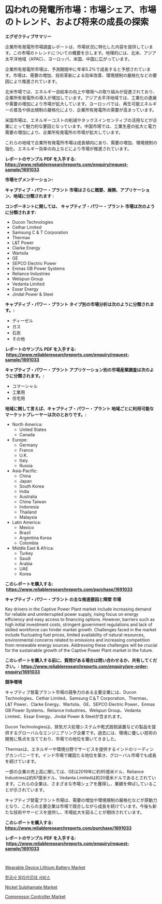 <p><h1>囚われの発電所市場：市場シェア、市場のトレンド、および将来の成長の探索</h1></p><p><strong>エグゼクティブサマリー</strong></p>
<p><p>企業所有発電所市場調査レポートは、市場状況に特化した内容を提供しています。この市場のトレンドについての概要を示します。地理的には、北米、アジア太平洋地域（APAC）、ヨーロッパ、米国、中国に広がっています。</p><p>企業所有発電所市場は、予測期間中に年率5.2%で成長すると予想されています。市場は、需要の増加、技術革新による効率改善、環境規制の厳格化などの要因により推進されています。</p><p>北米市場では、エネルギー自給率の向上や環境への取り組みが促進されており、企業所有発電所の導入が増加しています。アジア太平洋地域では、工業化の進展や需要の増加により市場が拡大しています。ヨーロッパでは、再生可能エネルギーの普及や排出規制の厳格化により、企業所有発電所の需要が高まっています。</p><p>米国市場は、エネルギーコストの削減やタックスインセンティブの活用などが企業にとって魅力的な要因となっています。中国市場では、工業生産の拡大と電力需要の増加により、企業所有発電所の市場が拡大しています。</p><p>これらの地域で企業所有発電所市場は成長傾向にあり、需要の増加、環境規制の強化、エネルギー効率の向上などにより市場が推進されています。</p></p>
<p><strong>レポートのサンプル PDF を入手する: <a href="https://www.reliableresearchreports.com/enquiry/request-sample/1691033">https://www.reliableresearchreports.com/enquiry/request-sample/1691033</a></strong></p>
<p><strong>市場セグメンテーション:</strong></p>
<p><strong> キャプティブ・パワー・プラント 市場はさらに概要、展開、アプリケーション、地域に分類されます :</strong></p>
<p><strong>コンポーネントに関しては、 キャプティブ・パワー・プラント 市場は次のように分類されます: &nbsp;</strong></p>
<p><ul><li>Ducon Technologies</li><li>Cethar Limited</li><li>Samsung C & T Corporation</li><li>Thermax</li><li>L&T Power</li><li>Clarke Energy</li><li>Wartsila</li><li>GE</li><li>SEPCO Electric Power</li><li>Enmas GB Power Systems</li><li>Reliance Industries</li><li>Welspun Group</li><li>Vedanta Limited</li><li>Essar Energy</li><li>Jindal Power & Steel</li></ul></p>
<p><strong> キャプティブ・パワー・プラント タイプ別の市場分析は次のように分類されます。:</strong></p>
<p><ul><li>ディーゼル</li><li>ガス</li><li>石炭</li><li>その他</li></ul></p>
<p><strong>レポートのサンプル PDF を入手する: &nbsp;<a href="https://www.reliableresearchreports.com/enquiry/request-sample/1691033">https://www.reliableresearchreports.com/enquiry/request-sample/1691033</a></strong></p>
<p><strong> キャプティブ・パワー・プラント アプリケーション別の市場産業調査は次のように分類されます。:</strong></p>
<p><ul><li>コマーシャル</li><li>工業用</li><li>住宅用</li></ul></p>
<p><strong>地域に関して言えば、キャプティブ・パワー・プラント 地域ごとに利用可能なマーケットプレーヤーは次のとおりです。:</strong></p>
<p><ul>
    <li>
        North America:
        <ul>
            <li>United States</li>
            <li>Canada</li>
        </ul>
    </li>
    <li>
        Europe:
        <ul>
            <li>Germany</li>
            <li>France</li>
            <li>U.K.</li>
            <li>Italy</li>
            <li>Russia</li>
        </ul>
    </li>
    <li>
        Asia-Pacific:
        <ul>
            <li>China</li>
            <li>Japan</li>
            <li>South Korea</li>
            <li>India</li>
            <li>Australia</li>
            <li>China Taiwan</li>
            <li>Indonesia</li>
            <li>Thailand</li>
            <li>Malaysia</li>
        </ul>
    </li>
    <li>
        Latin America:
        <ul>
            <li>Mexico</li>
            <li>Brazil</li>
            <li>Argentina Korea</li>
            <li>Colombia</li>
        </ul>
    </li>
    <li>
        Middle East & Africa:
        <ul>
            <li>Turkey</li>
            <li>Saudi</li>
            <li>Arabia</li>
            <li>UAE</li>
            <li>Korea</li>
        </ul>
    </li>
    </ul></p>
<p><strong>このレポートを購入する: &nbsp;<a href="https://www.reliableresearchreports.com/purchase/1691033">https://www.reliableresearchreports.com/purchase/1691033</a></strong></p>
<p><strong>キャプティブ・パワー・プラント の主な推進要因と障壁 市場</strong></p>
<p><p>Key drivers in the Captive Power Plant market include increasing demand for reliable and uninterrupted power supply, rising focus on energy efficiency and easy access to financing options. However, barriers such as high initial investment costs, stringent government regulations and lack of skilled workforce can hinder market growth. Challenges faced in the market include fluctuating fuel prices, limited availability of natural resources, environmental concerns related to emissions and increasing competition from renewable energy sources. Addressing these challenges will be crucial for the sustainable growth of the Captive Power Plant market in the future.</p></p>
<p><strong>このレポートを購入する前に、質問がある場合は問い合わせるか、共有してください。:&nbsp; <a href="https://www.reliableresearchreports.com/enquiry/pre-order-enquiry/1691033">https://www.reliableresearchreports.com/enquiry/pre-order-enquiry/1691033</a></strong></p>
<p><strong>競争環境</strong></p>
<p><p>キャプティブ発電プラント市場の競争力のある主要企業には、Ducon Technologies、Cethar Limited、Samsung C＆T Corporation、Thermax、L&T Power、Clarke Energy、Wartsila、GE、SEPCO Electric Power、Enmas GB Power Systems、Reliance Industries、Welspun Group、Vedanta Limited、Essar Energy、Jindal Power & Steelが含まれます。</p><p>Ducon Technologiesは、排気ガス処理システムや乾式脱硫装置などの製品を提供するグローバルなエンジニアリング企業です。過去には、環境に優しい技術の開発に焦点を当てており、市場での地位を築いてきました。</p><p>Thermaxは、エネルギーや環境分野でサービスを提供するインドのリーディングカンパニーです。インド市場で確固たる地位を築き、グローバル市場でも成長を続けています。</p><p>一部の企業の売上高に関しては、GEは2019年に約95億米ドル、Reliance Industriesは約87億米ドル、Vedanta Limitedは約20億米ドルであるとされています。これらの企業は、さまざまな市場シェアを獲得し、業績を伸ばしていることが示されています。</p><p>キャプティブ発電プラント市場は、需要の増加や環境規制の厳格化などが原動力となり、これらの主要企業は市場で競合しながら成長を続けています。今後も新たな技術やサービスを提供し、市場拡大を図ることが期待されています。</p></p>
<p><strong>このレポートを購入する: &nbsp; <a href="https://www.reliableresearchreports.com/purchase/1691033">https://www.reliableresearchreports.com/purchase/1691033</a></strong></p>
<p><strong>レポートのサンプル PDF を入手する: &nbsp;<a href="https://www.reliableresearchreports.com/enquiry/request-sample/1691033">https://www.reliableresearchreports.com/enquiry/request-sample/1691033</a></strong><strong></strong></p>
<p>&nbsp;</p>
<p><p><a href="https://lydian-appliance-61d.notion.site/Wearable-Device-Lithium-Battery-Market-with-the-goal-of-estimating-the-market-size-and-future-growth-c642f41e20d84ad18b33eea7dcf8e7f9">Wearable Device Lithium Battery Market</a></p><p><a href="https://medium.com/@abelusikowski95672023/%ED%95%AD%EA%B3%B5%EC%82%AC-a-la-carte-%EC%84%9C%EB%B9%84%EC%8A%A4-%EC%8B%9C%EC%9E%A5-%EA%B7%9C%EB%AA%A8-%EC%8B%9C%EC%9E%A5-%EC%A0%84%EB%A7%9D-%EB%B0%8F-%EC%8B%9C%EC%9E%A5-%EC%98%88%EC%B8%A1-2024%EB%85%84%EB%B6%80%ED%84%B0-2031%EB%85%84%EA%B9%8C%EC%A7%80-3d0efd52a1be">항공사 알라카르테 서비스</a></p><p><a href="https://github.com/Sherrillcrooksxa8i18ucf2m/Market-Research-Report-List-1/blob/main/nickel-sulphamate-market.md">Nickel Sulphamate Market</a></p><p><a href="https://view.publitas.com/reportprime-1/compressor-controller-market-size-growth-outlook-from-2023-to-2030-projecting-at-markets-trends-analysis-by-application-regional-outlook-and-revenue/">Compressor Controller Market</a></p></p>
